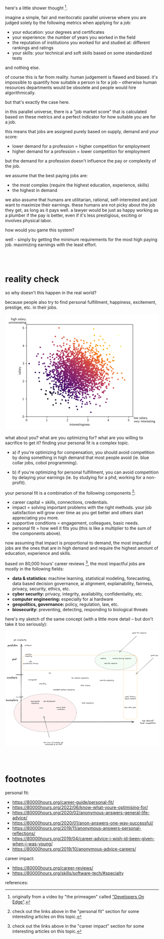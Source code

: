 here's a little shower thought [^pgen].

imagine a simple, fair and meritocratic parallel universe where you are judged solely by the following metrics when applying for a job:

- your education: your degrees and certificates
- your experience: the number of years you worked in the field
- the reputation of institutions you worked for and studied at: different rankings and ratings
- your skills: your technical and soft skills based on some standardized tests

and nothing else.

of course this is far from reality. human judgement is flawed and biased. it's impossible to quantify how suitable a person is for a job – otherwise human resources departments would be obsolete and people would hire algorithmically.

but that's exactly the case here.

in this parallel universe, there is a "job market score" that is calculated based on these metrics and a perfect indicator for how suitable you are for a job.

this means that jobs are assigned purely based on supply, demand and your score:

- lower demand for a profession = higher competition for employment
- higher demand for a profession = lower competition for employment

but the demand for a profession doesn't influence the pay or complexity of the job.

we assume that the best paying jobs are:

- the most complex (require the highest education, experience, skills)
- the highest in demand

we also assume that humans are utilitarian, rational, self-interested and just want to maximize their earnings. these humans are not picky about the job they get, as long as it pays well. a lawyer would be just as happy working as a plumber if the pay is better, even if it's less prestigious, exciting or involves physical labor.

how would you game this system?

well - simply by getting the minimum requirements for the most high paying job. maximizing earnings with the least effort.

<br><br>

# reality check

so why doesn't this happen in the real world?

because people also try to find personal fulfillment, happiness, excitement, prestige, etc. in their jobs.

![](./assets/competition.png)

what about you? what are you optimizing for? what are you willing to sacrifice to get it? finding your personal fit is a complex topic.

- a) if you're optimizing for compensation, you should avoid competition by doing something in high demand that most people avoid (ie. blue collar jobs, cobol programming).

- b) if you're optimizing for personal fulfillment, you can avoid competition by delaying your earnings (ie. by studying for a phd, working for a non-profit).

your personal fit is a combination of the following components [^fitdump]:

- career capital = skills, connections, credentials.
- impact = solving important problems with the right methods. your job satisfaction will grow over time as you get better and others start appreciating you more.
- supportive conditions = engagement, colleagues, basic needs.
- personal fit = how well it fits you (this is like a multiplier to the sum of the components above).

now assuming that impact is proportional to demand, the most impactful jobs are the ones that are in high demand and require the highest amount of education, experience and skills.

based on 80,000 hours' career reviews [^demanddump], the most impactful jobs are mostly in the following fields:

- **data & statistics:** machine learning, statistical modeling, forecasting, data based decision governance, ai alignment, explainability, fairness, privacy, security, ethics, etc.
- **cyber security:** privacy, integrity, availability, confidentiality, etc.
- **computer engineering:** especially for ai hardware
- **geopolitics, governance:** policy, regulation, law, etc.
- **biosecurity:** preventing, detecting, responding to biological threats

here's my sketch of the same concept (with a little more detail – but don't take it too seriously):

![](<./assets/job market.png>)

<br><br>

# footnotes

personal fit:

- https://80000hours.org/career-guide/personal-fit/
- https://80000hours.org/2022/06/know-what-youre-optimising-for/
- https://80000hours.org/2020/02/anonymous-answers-general-life-advice/
- https://80000hours.org/2020/01/anon-answers-one-way-successful/
- https://80000hours.org/2019/11/anonymous-answers-personal-reflections/
- https://80000hours.org/2019/04/career-advice-i-wish-id-been-given-when-i-was-young/
- https://80000hours.org/2019/10/anonymous-advice-careers/

career impact:

- https://80000hours.org/career-reviews/
- https://80000hours.org/skills/software-tech/#specialty

references:

[^pgen]: originally from a video by "the primeagen" called ["Developers On Edge"](https://youtu.be/DOdB1e1xrfU?si=9w5wRToMUhBimeNi&t=828).
[^fitdump]: check out the links above in the "personal fit" section for some interesting articles on this topic.
[^demanddump]: check out the links above in the "career impact" section for some interesting articles on this topic.
